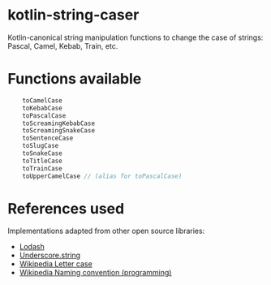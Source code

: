 # kotlin-string-caser

Kotlin-canonical string manipulation functions to change the case of strings: Pascal, Camel, Kebab, Train, etc.

# Functions available

```kotlin
    toCamelCase 
    toKebabCase
    toPascalCase
    toScreamingKebabCase
    toScreamingSnakeCase
    toSentenceCase
    toSlugCase
    toSnakeCase
    toTitleCase
    toTrainCase
    toUpperCamelCase // (alias for toPascalCase)
```

# References used

Implementations adapted from other open source libraries:

* [Lodash](https://lodash.com/)
* [Underscore.string](https://gabceb.github.io/underscore.string.site)
* [Wikipedia Letter case](https://en.wikipedia.org/wiki/Letter_case)
* [Wikipedia Naming convention (programming)](https://en.wikipedia.org/wiki/Naming_convention_(programming))
